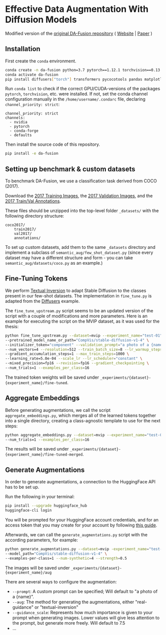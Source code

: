# Effective Data Augmentation With Diffusion Models

Modified version of the [original DA-Fusion repository](https://github.com/brandontrabucco/da-fusion) ( [Website](btrabuc.co/da-fusion) | [Paper](https://openreview.net/forum?id=ZWzUA9zeAg) )

## Installation

First create the `conda` environment.

```bash
conda create -n da-fusion python=3.7 pytorch==1.12.1 torchvision==0.13.1 cudatoolkit=11.6 -c nvidia -c pytorch -c conda-forge
conda activate da-fusion
pip install diffusers["torch"] transformers pycocotools pandas matplotlib seaborn scipy
```

Run `conda list` to check if the correct GPU/CUDA-versions of the packages `pytorch`, `torchvision`, etc. were installed. If not, set the conda channel configuration manually in the `/home/username/.condarc` file, declaring `channel_priority: strict`:

```
channel_priority: strict
channels:
  - nvidia
  - pytorch
  - conda-forge
  - defaults
```

Then install the source code of this repository.

```bash
pip install -e da-fusion
```

## Setting up benchmark & custom datasets

To benchmark DA-Fusion, we use a classification task derived from COCO (2017).

Download the [2017 Training Images](http://images.cocodataset.org/zips/train2017.zip), the [2017 Validation Images](http://images.cocodataset.org/zips/val2017.zip), and the [2017 Train/Val Annotations](http://images.cocodataset.org/annotations/annotations_trainval2017.zip).

These files should be unzipped into the top-level folder `_datasets/` with the following directory structure:

```
coco2017/
    train2017/
    val2017/
    annotations/
```

To set up custom datasets, add them to the same `_datasets` directory and implement a subclass of `semantic_aug/few_shot_dataset.py` (since every dataset may have a different structure and form - you can take `semantic_aug/datasets/coco.py` as an example.)

## Fine-Tuning Tokens

We perform [Textual Inversion](https://arxiv.org/abs/2208.01618) to adapt Stable Diffusion to the classes present in our few-shot datasets. The implementation in `fine_tune.py` is adapted from the [Diffusers](https://github.com/huggingface/diffusers/blob/main/examples/textual_inversion/textual_inversion.py) example.

The `fine_tune_upstream.py` script seems to be an updated version of the script with a couple of modifications and more parameters. Here is an example for executing the script on the MVIP dataset, as it was used for the thesis:

```bash
python fine_tune_upstream.py --dataset=mvip --experiment_name="test-01" \
--pretrained_model_name_or_path="CompVis/stable-diffusion-v1-4" \
--initializer_token="component" --validation_prompt="a photo of a {name}" \
--num_vectors=4 --resolution=512 --train_batch_size=8 --lr_warmup_steps=0 \
--gradient_accumulation_steps=1 --max_train_steps=1000 \
--learning_rate=5.0e-04 --scale_lr --lr_scheduler="constant" \
--mixed_precision=fp16 --revision=fp16 --gradient_checkpointing \
--num_trials=1 --examples_per_class=16
```

The trained token weights will be saved under `_experiments/{dataset}-{experiment_name}/fine-tuned`.

## Aggregate Embeddings

Before generating augmentations, we call the script `aggregate_embeddings.py`, which merges all of the learned tokens together into a single directory, creating a class-agnostic template to use for the next steps:

```bash
python aggregate_embeddings.py --dataset=mvip --experiment_name="test-01" \
--num_trials=1 --examples_per_class=16
```

The results will be saved under `_experiments/{dataset}-{experiment_name}/fine-tuned-merged`.

## Generate Augmentations

In order to generate augmentations, a connection to the HuggingFace API has to be set up.

Run the following in your terminal:

```bash
pip install --upgrade huggingface_hub
huggingface-cli login
```

You will be prompted for your HuggingFace account credentials, and for an access token that you may create for your account by following [this guide](https://huggingface.co/docs/huggingface_hub/quick-start#login).

Afterwards, we can call the `generate_augmentations.py` script with the according parameters, for example:

```bash
python generate_augmentations.py --dataset=mvip -experiment_name="test-01" \
--model_path="CompVis/stable-diffusion-v1-4" \
--examples-per-class=1 --num-synthetic=4 --strength=0.5
```

The images will be saved under `_experiments/{dataset}-{experiment_name}/aug`

There are several ways to configure the augmentation:

- `--prompt`: A custom prompt can be specified; Will default to "a photo of a {name}".
- `--aug`: The method for generating the augmentations, either "real-guidance" or "textual-inversion"
- `--guidance_scale`: Represents how much importance is given to your prompt when generating images. Lower values will give less attention to the prompt, but generate more freely. Will default to 7.5
- ...
